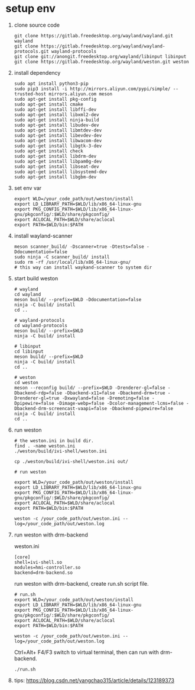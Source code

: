 # setup env

1. clone source code
    ```shell
    git clone https://gitlab.freedesktop.org/wayland/wayland.git wayland
    git clone https://gitlab.freedesktop.org/wayland/wayland-protocols.git wayland-protocols
    git clone git://anongit.freedesktop.org/wayland/libinput libinput
    git clone https://gitlab.freedesktop.org/wayland/weston.git weston
    ```
2. install dependency
    ```shell
    sudo apt install python3-pip
    sudo pip3 install -i http://mirrors.aliyun.com/pypi/simple/ --trusted-host mirrors.aliyun.com meson
    sudo apt-get install pkg-config
    sudo apt-get install cmake
    sudo apt-get install libffi-dev
    sudo apt-get install libxml2-dev
    sudo apt-get install ninja-build
    sudo apt-get install libudev-dev
    sudo apt-get install libmtdev-dev
    sudo apt-get install libevdev-dev
    sudo apt-get install libwacom-dev
    sudo apt-get install libgtk-3-dev
    sudo apt-get install check
    sudo apt-get install libdrm-dev
    sudo apt-get install libpam0g-dev
    sudo apt-get install libseat-dev
    sudo apt-get install libsystemd-dev
    sudo apt-get install libgbm-dev
    ```
3. set env var
    ```shell
    export WLD=/your_code_path/out/weston/install
    export LD_LIBRARY_PATH=$WLD/lib/x86_64-linux-gnu
    export PKG_CONFIG_PATH=$WLD/lib/x86_64-linux-gnu/pkgconfig/:$WLD/share/pkgconfig/
    export ACLOCAL_PATH=$WLD/share/aclocal
    export PATH=$WLD/bin:$PATH
    ```
4. install wayland-scanner
    ```shell
    meson scanner_build/ -Dscanner=true -Dtests=false -Ddocumentation=false
    sudo ninja -C scanner_build/ install
    sudo rm -rf /usr/local/lib/x86_64-linux-gnu/
    # this way can install waykand-scanner to system dir
    ```
5. start build weston
    ```shell
    # wayland
    cd wayland
    meson build/ --prefix=$WLD -Ddocumentation=false
    ninja -C build/ install
    cd ..

    # wayland-protocols
    cd wayland-protocols
    meson build/ --prefix=$WLD
    ninja -C build/ install

    # libinput
    cd libinput
    meson build/ --prefix=$WLD 
    ninja -C build/ install
    cd ..

    # weston
    cd weston
    meson --reconfig build/ --prefix=$WLD -Drenderer-gl=false -Dbackend-rdp=false -Dbackend-x11=false -Dbackend-drm=true -Drenderer-gl=true -Dxwayland=false -Dremoting=false -Dpipewire=false -Dimage-webp=false -Dcolor-management-lcms=false -Dbackend-drm-screencast-vaapi=false -Dbackend-pipewire=false
    ninja -C build/ install
    cd ..
    ```
6. run weston
    ```shell
    # the weston.ini in build dir.
    find . -name weston.ini
    ./weston/build/ivi-shell/weston.ini

    cp ./weston/build/ivi-shell/weston.ini out/

    # run weston

    export WLD=/your_code_path/out/weston/install
    export LD_LIBRARY_PATH=$WLD/lib/x86_64-linux-gnu
    export PKG_CONFIG_PATH=$WLD/lib/x86_64-linux-gnu/pkgconfig/:$WLD/share/pkgconfig/
    export ACLOCAL_PATH=$WLD/share/aclocal
    export PATH=$WLD/bin:$PATH

    weston -c /your_code_path/out/weston.ini --log=/your_code_path/out/weston.log
    ```
7. run weston with drm-backend

    weston.ini
    ```shell
    [core]
    shell=ivi-shell.so
    modules=hmi-controller.so
    backend=drm-backend.so
    ```
    run weston with drm-backend, create run.sh script file.
    ```shell
    # run.sh
    export WLD=/your_code_path/out/weston/install
    export LD_LIBRARY_PATH=$WLD/lib/x86_64-linux-gnu
    export PKG_CONFIG_PATH=$WLD/lib/x86_64-linux-gnu/pkgconfig/:$WLD/share/pkgconfig/
    export ACLOCAL_PATH=$WLD/share/aclocal
    export PATH=$WLD/bin:$PATH

    weston -c /your_code_path/out/weston.ini --log=/your_code_path/out/weston.log
    ```
    Ctrl+Alt+ F4/F3 switch to virtual terminal, then can run with drm-backend.
    ```
    ./run.sh
    ```
8. tips: https://blog.csdn.net/yangchao315/article/details/123189373
